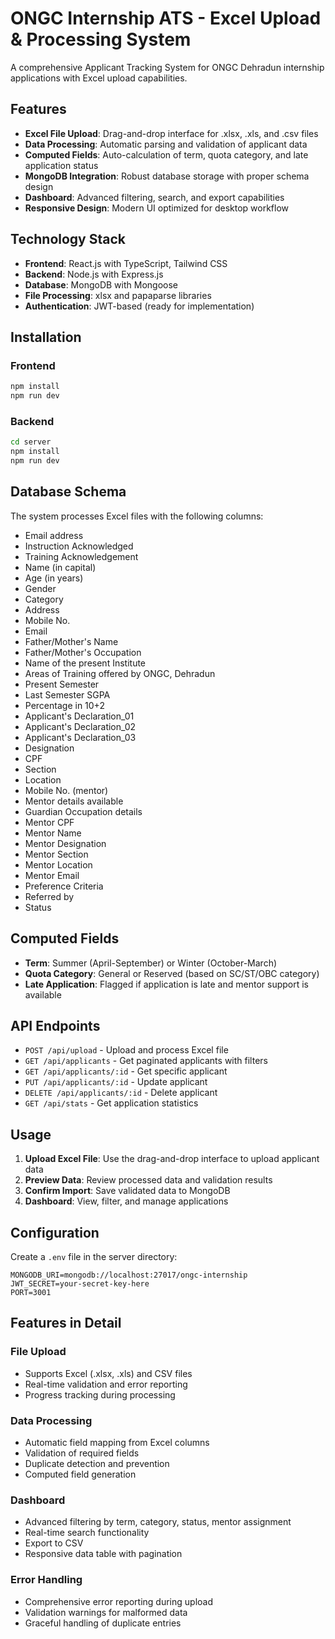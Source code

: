 # ONGC Internship ATS - Excel Upload & Processing System

A comprehensive Applicant Tracking System for ONGC Dehradun internship applications with Excel upload capabilities.

## Features

- **Excel File Upload**: Drag-and-drop interface for .xlsx, .xls, and .csv files
- **Data Processing**: Automatic parsing and validation of applicant data
- **Computed Fields**: Auto-calculation of term, quota category, and late application status
- **MongoDB Integration**: Robust database storage with proper schema design
- **Dashboard**: Advanced filtering, search, and export capabilities
- **Responsive Design**: Modern UI optimized for desktop workflow

## Technology Stack

- **Frontend**: React.js with TypeScript, Tailwind CSS
- **Backend**: Node.js with Express.js
- **Database**: MongoDB with Mongoose
- **File Processing**: xlsx and papaparse libraries
- **Authentication**: JWT-based (ready for implementation)

## Installation

### Frontend
```bash
npm install
npm run dev
```

### Backend
```bash
cd server
npm install
npm run dev
```

## Database Schema

The system processes Excel files with the following columns:
- Email address
- Instruction Acknowledged
- Training Acknowledgement
- Name (in capital)
- Age (in years)
- Gender
- Category
- Address
- Mobile No.
- Email
- Father/Mother's Name
- Father/Mother's Occupation
- Name of the present Institute
- Areas of Training offered by ONGC, Dehradun
- Present Semester
- Last Semester SGPA
- Percentage in 10+2
- Applicant's Declaration_01
- Applicant's Declaration_02
- Applicant's Declaration_03
- Designation
- CPF
- Section
- Location
- Mobile No. (mentor)
- Mentor details available
- Guardian Occupation details
- Mentor CPF
- Mentor Name
- Mentor Designation
- Mentor Section
- Mentor Location
- Mentor Email
- Preference Criteria
- Referred by
- Status

## Computed Fields

- **Term**: Summer (April-September) or Winter (October-March)
- **Quota Category**: General or Reserved (based on SC/ST/OBC category)
- **Late Application**: Flagged if application is late and mentor support is available

## API Endpoints

- `POST /api/upload` - Upload and process Excel file
- `GET /api/applicants` - Get paginated applicants with filters
- `GET /api/applicants/:id` - Get specific applicant
- `PUT /api/applicants/:id` - Update applicant
- `DELETE /api/applicants/:id` - Delete applicant
- `GET /api/stats` - Get application statistics

## Usage

1. **Upload Excel File**: Use the drag-and-drop interface to upload applicant data
2. **Preview Data**: Review processed data and validation results
3. **Confirm Import**: Save validated data to MongoDB
4. **Dashboard**: View, filter, and manage applications

## Configuration

Create a `.env` file in the server directory:
```
MONGODB_URI=mongodb://localhost:27017/ongc-internship
JWT_SECRET=your-secret-key-here
PORT=3001
```

## Features in Detail

### File Upload
- Supports Excel (.xlsx, .xls) and CSV files
- Real-time validation and error reporting
- Progress tracking during processing

### Data Processing
- Automatic field mapping from Excel columns
- Validation of required fields
- Duplicate detection and prevention
- Computed field generation

### Dashboard
- Advanced filtering by term, category, status, mentor assignment
- Real-time search functionality
- Export to CSV
- Responsive data table with pagination





### Error Handling
- Comprehensive error reporting during upload
- Validation warnings for malformed data
- Graceful handling of duplicate entries